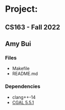 # Project: 
## CS163 - Fall 2022
## Amy Bui

### Files 
- Makefile 
- README.md 


### Dependencies 
- clang++-14
- [CGAL 5.5.1](https://www.cgal.org/download/linux.html)

### 